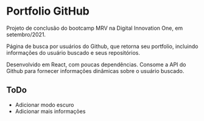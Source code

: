 # Portfolio GitHub

Projeto de conclusão do bootcamp MRV na Digital Innovation One, em setembro/2021.

Página de busca por usuários do Github, que retorna seu portfolio, incluindo informações do usuário buscado e seus repositórios.

Desenvolvido em React, com poucas dependências. Consome a API do Github para fornecer informações dinâmicas sobre o usuário buscado.

## ToDo
* Adicionar modo escuro
* Adicionar mais informações
